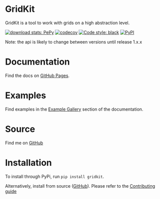 GridKit
=======

GridKit is a tool to work with grids on a high abstraction level.

[![download stats: PePy](https://static.pepy.tech/personalized-badge/gridkit?period=total&units=international_system&left_color=grey&right_color=blue&left_text=Downloads)](https://pepy.tech/project/gridkit)
[![codecov](https://codecov.io/gh/tmillenaar/GridKit/branch/main/graph/badge.svg?token=23BKSMAHM1)](https://codecov.io/gh/tmillenaar/GridKit)
[![Code style: black](https://img.shields.io/badge/code%20style-black-000000.svg)](https://github.com/psf/black)
[![PyPI](https://badge.fury.io/py/gridkit.svg)](https://pypi.org/project/gridkit/)

Note: the api is likely to change between versions until release 1.x.x

Documentation
=============
Find the docs on [GitHub Pages](https://tmillenaar.github.io/GridKit).

Examples
========
Find examples in the [Example Gallery](https://tmillenaar.github.io/GridKit/example_gallery/index.html) section of the documentation.

Source
======
Find me on [GitHub](https://github.com/tmillenaar/GridKit)

Installation
============
To install through PyPi, run `pip install gridkit`.

Alternatively, install from source ([GitHub](https://github.com/tmillenaar/gridkit)). Please refer to the [Contributing guide](https://tmillenaar.github.io/GridKit/contributing.html)
